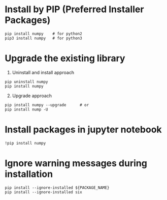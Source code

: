 # Install by PIP (Preferred Installer Packages) 

```
pip install numpy    # for python2
pip3 install numpy   # for python3 
```

# Upgrade the existing library
1. Uninstall and install approach
```
pip uninstall numpy 
pip install numpy
```
2. Upgrade approach
```
pip install numpy --upgrade      # or
pip install nump -U
```

# Install packages in jupyter notebook
```
!pip install numpy
```

# Ignore warning messages during installation

```
pip install --ignore-installed ${PACKAGE_NAME}
pip install --ignore-installed six
```

